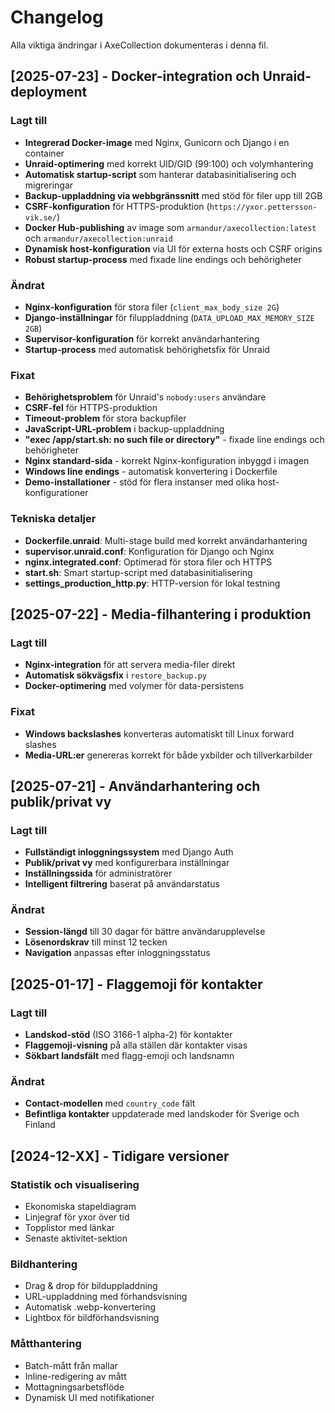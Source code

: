 # Changelog

Alla viktiga ändringar i AxeCollection dokumenteras i denna fil.

## [2025-07-23] - Docker-integration och Unraid-deployment

### Lagt till
- **Integrerad Docker-image** med Nginx, Gunicorn och Django i en container
- **Unraid-optimering** med korrekt UID/GID (99:100) och volymhantering
- **Automatisk startup-script** som hanterar databasinitialisering och migreringar
- **Backup-uppladdning via webbgränssnitt** med stöd för filer upp till 2GB
- **CSRF-konfiguration** för HTTPS-produktion (`https://yxor.pettersson-vik.se/`)
- **Docker Hub-publishing** av image som `armandur/axecollection:latest` och `armandur/axecollection:unraid`
- **Dynamisk host-konfiguration** via UI för externa hosts och CSRF origins
- **Robust startup-process** med fixade line endings och behörigheter

### Ändrat
- **Nginx-konfiguration** för stora filer (`client_max_body_size 2G`)
- **Django-inställningar** för filuppladdning (`DATA_UPLOAD_MAX_MEMORY_SIZE 2GB`)
- **Supervisor-konfiguration** för korrekt användarhantering
- **Startup-process** med automatisk behörighetsfix för Unraid

### Fixat
- **Behörighetsproblem** för Unraid's `nobody:users` användare
- **CSRF-fel** för HTTPS-produktion
- **Timeout-problem** för stora backupfiler
- **JavaScript-URL-problem** i backup-uppladdning
- **"exec /app/start.sh: no such file or directory"** - fixade line endings och behörigheter
- **Nginx standard-sida** - korrekt Nginx-konfiguration inbyggd i imagen
- **Windows line endings** - automatisk konvertering i Dockerfile
- **Demo-installationer** - stöd för flera instanser med olika host-konfigurationer

### Tekniska detaljer
- **Dockerfile.unraid**: Multi-stage build med korrekt användarhantering
- **supervisor.unraid.conf**: Konfiguration för Django och Nginx
- **nginx.integrated.conf**: Optimerad för stora filer och HTTPS
- **start.sh**: Smart startup-script med databasinitialisering
- **settings_production_http.py**: HTTP-version för lokal testning

## [2025-07-22] - Media-filhantering i produktion

### Lagt till
- **Nginx-integration** för att servera media-filer direkt
- **Automatisk sökvägsfix** i `restore_backup.py`
- **Docker-optimering** med volymer för data-persistens

### Fixat
- **Windows backslashes** konverteras automatiskt till Linux forward slashes
- **Media-URL:er** genereras korrekt för både yxbilder och tillverkarbilder

## [2025-07-21] - Användarhantering och publik/privat vy

### Lagt till
- **Fullständigt inloggningssystem** med Django Auth
- **Publik/privat vy** med konfigurerbara inställningar
- **Inställningssida** för administratörer
- **Intelligent filtrering** baserat på användarstatus

### Ändrat
- **Session-längd** till 30 dagar för bättre användarupplevelse
- **Lösenordskrav** till minst 12 tecken
- **Navigation** anpassas efter inloggningsstatus

## [2025-01-17] - Flaggemoji för kontakter

### Lagt till
- **Landskod-stöd** (ISO 3166-1 alpha-2) för kontakter
- **Flaggemoji-visning** på alla ställen där kontakter visas
- **Sökbart landsfält** med flagg-emoji och landsnamn

### Ändrat
- **Contact-modellen** med `country_code` fält
- **Befintliga kontakter** uppdaterade med landskoder för Sverige och Finland

## [2024-12-XX] - Tidigare versioner

### Statistik och visualisering
- Ekonomiska stapeldiagram
- Linjegraf för yxor över tid
- Topplistor med länkar
- Senaste aktivitet-sektion

### Bildhantering
- Drag & drop för bilduppladdning
- URL-uppladdning med förhandsvisning
- Automatisk .webp-konvertering
- Lightbox för bildförhandsvisning

### Måtthantering
- Batch-mått från mallar
- Inline-redigering av mått
- Mottagningsarbetsflöde
- Dynamisk UI med notifikationer 